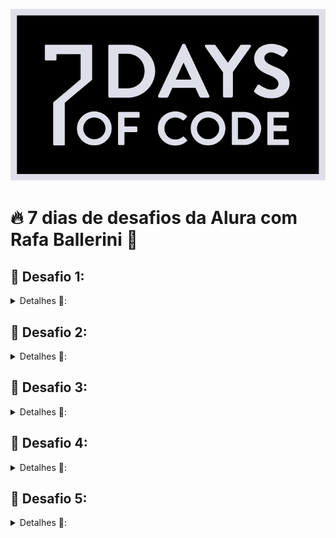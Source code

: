 <p align="middle"><img src="./imgs_readme/7days.svg"/></p>

# 🔥 7 dias de desafios da Alura com Rafa Ballerini 🚀

## 📌 Desafio 1:

<details><summary>Detalhes 📝:</summary>

A sua tarefa de hoje é reescrever o código abaixo de maneira que ele imprima as informações de maneira correta, que faça sentido e sem erros:

```javascript
let numeroUm = 1;
let stringUm = '1';
let numeroTrinta = 30;
let stringTrinta = '30';
let numeroDez = 10;
let stringDez = '10';

if (COMPARAR O numeroUm e a stringUm) {
  console.log('As variáveis numeroUm e stringUm tem o mesmo valor, mas tipos diferentes');
} else {
  console.log('As variáveis numeroUm e stringUm não tem o mesmo valor');
}

if (COMPARAR O numeroTrinta e a stringTrinta) {
  console.log('As variáveis numeroTrinta e stringTrinta tem o mesmo valor e mesmo tipo');
} else {
  console.log('As variáveis numeroTrinta e stringTrinta não tem o mesmo tipo');
}

if (COMPARAR O numeroDez e a stringDez) {
  console.log('As variáveis numeroDez e stringDez tem o mesmo valor, mas tipos diferentes');
} else {
  console.log('As variáveis numeroDez e stringDez não tem o mesmo valor');
}
```

</details>

## 📌 Desafio 2:

<details><summary>Detalhes 📝:</summary>
 O programa deve pedir para o usuário responder 3 perguntas:

- Qual o seu nome?
- Quantos anos você tem?
- Qual linguagem de programação você está estudando?

À medida que as perguntas forem sendo feitas, a pessoa que estiver usando o programa deve responder cada uma delas.

No final, o sistema vai exibir a mensagem:

"Olá [nome], você tem [idade] anos e já está aprendendo [linguagem]!"

### Exercício Opcional:

Se você quiser se aprofundar no assunto de hoje, eu tenho mais um exercício para você.

Mas ele é 100% opcional.

Você vai complementar o código para que, depois de exibir a mensagem anterior, o programa pergunte:

Você gosta de estudar [linguagem]? Responda com o número 1 para SIM ou 2 para NÃO.

E aí, dependendo da resposta, ele deve mostrar uma das seguintes mensagens:

1 - Muito bom! Continue estudando e você terá muito sucesso.

2 - Ahh que pena... Já tentou aprender outras linguagens?

</details>

## 📌 Desafio 3:

<details><summary>Detalhes 📝:</summary>

Seu desafio de hoje é criar os destinos possíveis de um jogo, em que o usuário consiga escolher:

1. Se quer seguir para área de Front-End ou seguir para a área de Back-End.

2. Caso esteja na área de Front-End, se quer aprender React ou aprender Vue. Caso esteja na área de Back-End, poderá aprender C# ou aprender Java.

3. Depois, independente das escolhas anteriores, o usuário poderá escolher entre seguir se especializando na área escolhida ou seguir se desenvolvendo para se tornar Fullstack. Você deve exibir na tela uma mensagem específica para cada escolha.

4. Por fim, pergunte quais são as tecnologias nas quais a pessoa gostaria de se especializar ou de conhecer. Aqui, a pessoa pode responder N tecnologias, uma de cada vez. Então, enquanto ela continuar respondendo ok para a pergunta: “Tem mais alguma tecnologia que você gostaria de aprender?”, continue apresentando para ela o Prompt, para que ela complete o nome da tecnologia em questão. E, logo depois, apresente uma mensagem comentando algo sobre a linguagem inserida.

O importante é que a pessoa que estiver jogando possa sempre escolher qual decisão tomar para conseguir aprender e se desenvolver na área de programação.

Além disso, também é essencial que, ao final do jogo, ela possa inserir quantas tecnologias quiser na lista de aprendizado.

</details>

## 📌 Desafio 4:

<details><summary>Detalhes 📝:</summary>

Você deve criar um programinha que comece com um valor específico pré-definido
entre 0 a 10 para o número que você vai adivinhar (7, por exemplo).

Em seguida, o programa vai perguntar para você qual o valor que você deseja
chutar e, caso você acerte, ele irá te parabenizar. Caso erre, ele vai te dar
mais 2 tentativas.

No fim, caso você não acerte nenhuma vez, ele vai imprimir qual era o número
inicial.

Depois que o programinha estiver funcionando, tente usar um número randômico em
vez de um número pré-definido.

</details>

## 📌 Desafio 5:

<details><summary>Detalhes 📝:</summary>

Então hoje, para facilitar a sua ida ao supermercado, você deve criar um programa em Javascript que perguntará se você deseja adicionar uma comida na sua lista de compras, e você deve poder responder com sim ou não.

Em seguida, ele perguntará qual comida você deseja inserir, e você digitará o nome dela, como por exemplo batata.

Depois, ele deverá perguntar em qual categoria essa comida se encaixa, com algumas opções já pré-definidas, como frutas, laticínios, congelados, doces e o que mais você achar interessante. Assim, você poderá separar tudo no seu devido grupo.

Por fim, caso você não queira mais adicionar nada na lista de compras e responder não na primeira pergunta, ele irá exibir uma lista com todos os itens agrupados, da seguinte forma:

Caso você adicione na sua lista:
banana, leite em pó, tomate, leite vegetal, chiclete, bala de ursinho, maçã, uva, abacate e leite de vaca

O programa deverá imprimir, por exemplo:

Lista de compras: <br>
Frutas: banana, tomate, maçã, uva, abacate <br>
Laticínios: leite vegetal, leite de vaca, leite em pó <br>
Congelados:<br>
Doces: chiclete e bala de ursinho

</details>
